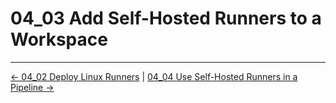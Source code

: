 # 04_03 Add Self-Hosted Runners to a Workspace

<!-- FooterStart -->
---
[← 04_02 Deploy Linux Runners](../04_02_deploy_linux_runners/README.md) | [04_04 Use Self-Hosted Runners in a Pipeline →](../04_04_use_self_hosted_runners_in_a_pipeline/README.md)
<!-- FooterEnd -->
